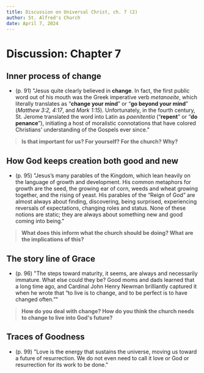 ```yaml
---
title: Discussion on Universal Christ, ch. 7 (2)
author: St. Alfred's Church
date: April 7, 2024
---
```


# Discussion: Chapter 7

## Inner process of change

-  (p. 91) "Jesus quite clearly believed in **change**. In fact, the first public word out of his mouth was the Greek imperative verb *metanoeite*, which literally translates as “**change your mind**” or “**go beyond your mind**” (*Matthew 3:2, 4:17*, and *Mark 1:15*). Unfortunately, in the fourth century, St. Jerome translated the word into Latin as *paenitentia* (“**repent**” or “**do penance**”), initiating a host of moralistic connotations that have colored Christians’ understanding of the Gospels ever since."

> **Is that important for us? For yourself? For the church? Why?**

## How God keeps creation both good and new

- (p. 95) "Jesus’s many parables of the Kingdom, which lean heavily on the language of growth and development. His common metaphors for growth are the seed, the growing ear of corn, weeds and wheat growing together, and the rising of yeast. His parables of the “Reign of God” are almost always about finding, discovering, being surprised, experiencing reversals of expectations, changing roles and status. None of these notions are static; they are always about something new and good coming into being." 

> **What does this inform what the church should be doing? What are the implications of this?**

## The story line of Grace

- (p. 96) "The steps toward maturity, it seems, are always and necessarily immature. What else could they be? Good moms and dads learned that a long time ago, and Cardinal John Henry Newman brilliantly captured it when he wrote that “to live is to change, and to be perfect is to have changed often.”"

> **How do you deal with change? How do you think the church needs to change to live into God's future?**

## Traces of Goodness

- (p. 99) "Love is the energy that sustains the universe, moving us toward a future of resurrection. We do not even need to call it love or God or resurrection for its work to be done."


